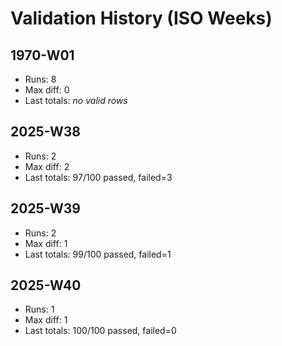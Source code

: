 # Validation History (ISO Weeks)

## 1970-W01

- Runs: 8
- Max diff: 0
- Last totals: _no valid rows_

## 2025-W38

- Runs: 2
- Max diff: 2
- Last totals: 97/100 passed, failed=3

## 2025-W39

- Runs: 2
- Max diff: 1
- Last totals: 99/100 passed, failed=1

## 2025-W40

- Runs: 1
- Max diff: 1
- Last totals: 100/100 passed, failed=0

